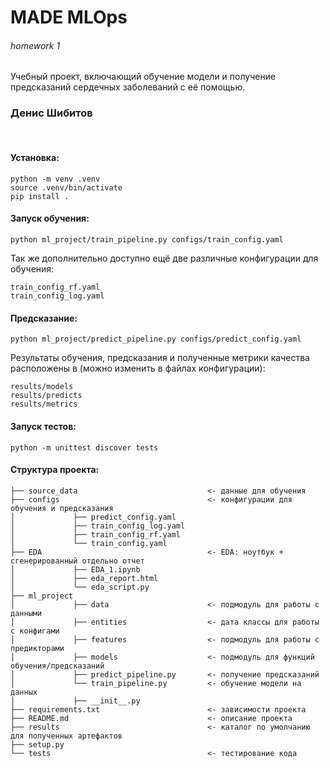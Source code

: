 MADE MLOps
==============================
###### homework 1
Учебный проект, включающий обучение модели и получение предсказаний
сердечных заболеваний с её помощью.

### Денис Шибитов
<br>

#### Установка: 
~~~
python -m venv .venv
source .venv/bin/activate
pip install .
~~~
#### Запуск обучения:
~~~
python ml_project/train_pipeline.py configs/train_config.yaml 
~~~
Так же дополнительно доступно ещё две различные
конфигурации для обучения:
~~~
train_config_rf.yaml
train_config_log.yaml
~~~

#### Предсказание:
~~~
python ml_project/predict_pipeline.py configs/predict_config.yaml
~~~

Результаты обучения, предсказания и полученные метрики качества
расположены в (можно изменить в файлах конфигурации):
~~~
results/models
results/predicts
results/metrics
~~~

#### Запуск тестов:
~~~
python -m unittest discover tests
~~~

#### Структура проекта:
~~~
├── source_data                             <- данные для обучения
├── configs                                 <- конфигурации для обучения и предсказания
│             ├── predict_config.yaml
│             ├── train_config_log.yaml
│             ├── train_config_rf.yaml
│             └── train_config.yaml
├── EDA                                     <- EDA: ноутбук + сгенерированный отдельно отчет
│             ├── EDA_1.ipynb
│             ├── eda_report.html
│             └── eda_script.py
├── ml_project
│             ├── data                      <- подмодуль для работы с данными
│             ├── entities                  <- дата классы для работы с конфигами
│             ├── features                  <- подмодуль для работы с предикторами
│             ├── models                    <- подмодуль для функций обучения/предсказаний
│             ├── predict_pipeline.py       <- получение предсказаний
│             └── train_pipeline.py         <- обучение модели на данных
│             ├── __init__.py
├── requirements.txt                        <- зависимости проекта
├── README.md                               <- описание проекта
├── results                                 <- каталог по умолчанию для полученных артефактов
├── setup.py
└── tests                                   <- тестирование кода
~~~